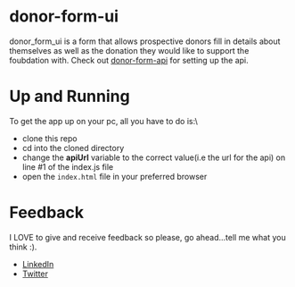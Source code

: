 # donor-form-ui
donor_form_ui is a form that allows prospective donors fill in details about themselves as well as the donation they would like to support the foubdation with.
Check out [donor-form-api]("https://github.com/SwiftEsther/donor-form-api") for setting up the api.

# Up and Running
To get the app up on your pc, all you have to do is:\
  - clone this repo 
  - cd into the cloned directory
  - change the **apiUrl** variable to the correct value(i.e the url for the api) on line #1 of the index.js file
  - open the `index.html` file in your preferred browser

# Feedback
I LOVE to give and receive feedback so please, go ahead...tell me what you think :).
- [LinkedIn]("linkedin.com/in/esther-akinloose") 
- [Twitter]("https://twitter.com/eyiinjuu")
